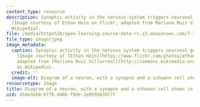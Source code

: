 ```yaml
---
content_type: resource
description: Synaptic activity in the nervous system triggers neuronal gene transcription.
  (Image courtesy of Ethan Hein on Flickr, adapted from Mariana Ruiz Villarreal on
  Wikipedia).
file: /media/https%3A/open-learning-course-data-rc.s3.amazonaws.com/7-340-learning-and-memory-activity-controlled-gene-expression-in-the-nervous-system-fall-2009/d54e3eb8bffbd48bf9de2e059563df77_7-340f09-th.jpg
file_type: image/jpeg
image_metadata:
  caption: Synaptic activity in the nervous system triggers neuronal gene transcription.
    (Image courtesy of [Ethan Hein](https://www.flickr.com/photos/ethanhein/) on Flickr,
    adapted from [Mariana Ruiz Villarreal](http://commons.wikimedia.org/wiki/File:Complete_neuron_cell_diagram_de.svg)
    on Wikipedia).
  credit: ''
  image-alt: Diagram of a neuron, with a synapse and a schwann cell shown in detail.
resourcetype: Image
title: Diagram of a neuron, with a synapse and a schwann cell shown in detail
uid: d54e3eb8-bffb-d48b-f9de-2e059563df77
---
```

